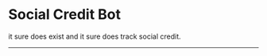 <h1>Social Credit Bot</h5>
<p>
  it sure does exist and it sure does track social credit.
</p>
<hr></hr>